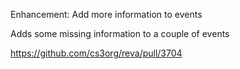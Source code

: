 Enhancement: Add more information to events

Adds some missing information to a couple of events

https://github.com/cs3org/reva/pull/3704
